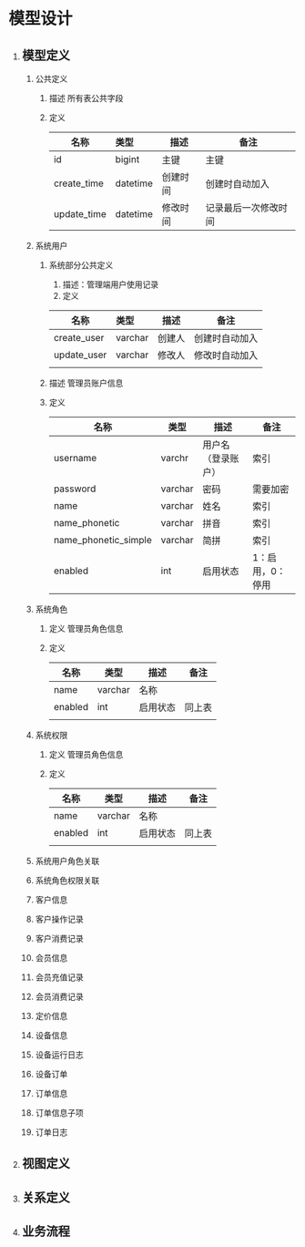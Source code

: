 # 模型设计

1. ## 模型定义

   1. 公共定义

      1. 描述 所有表公共字段

      2. 定义

         | 名称        | 类型     | 描述     | 备注                 |
         | ----------- | :------- | -------- | -------------------- |
         | id          | bigint   | 主键     | 主键                 |
         | create_time | datetime | 创建时间 | 创建时自动加入       |
         | update_time | datetime | 修改时间 | 记录最后一次修改时间 |

      

   2. 系统用户

      1. 系统部分公共定义

         1. 描述：管理端用户使用记录
         2. 定义

         | 名称        | 类型    | 描述   | 备注           |
         | ----------- | :------ | ------ | -------------- |
         | create_user | varchar | 创建人 | 创建时自动加入 |
         | update_user | varchar | 修改人 | 修改时自动加入 |
         |             |         |        |                |

      1. 描述 管理员账户信息

      2. 定义

         | 名称                 | 类型    | 描述               | 备注             |
         | -------------------- | ------- | ------------------ | ---------------- |
         | username             | varchr  | 用户名（登录账户） | 索引             |
         | password             | varchar | 密码               | 需要加密         |
         | name                 | varchar | 姓名               | 索引             |
         | name_phonetic        | varchar | 拼音               | 索引             |
         | name_phonetic_simple | varchar | 简拼               | 索引             |
         | enabled              | int     | 启用状态           | 1：启用，0：停用 |

   3. 系统角色

      1. 定义 管理员角色信息

      2. 定义

         | 名称    | 类型    | 描述     | 备注   |
         | ------- | ------- | -------- | ------ |
         | name    | varchar | 名称     |        |
         | enabled | int     | 启用状态 | 同上表 |
         |         |         |          |        |

   4. 系统权限

      1. 定义 管理员角色信息

      2. 定义

         | 名称    | 类型    | 描述     | 备注   |
         | ------- | ------- | -------- | ------ |
         | name    | varchar | 名称     |        |
         | enabled | int     | 启用状态 | 同上表 |
         |         |         |          |        |

   5. 系统用户角色关联

   6. 系统角色权限关联

   7. 客户信息

   8. 客户操作记录

   9. 客户消费记录

   10. 会员信息

   11. 会员充值记录

   12. 会员消费记录

   13. 定价信息

   14. 设备信息

   15. 设备运行日志

   16. 设备订单

   17. 订单信息

   18. 订单信息子项

   19. 订单日志

2. ## 视图定义

3. ## 关系定义

4. ## 业务流程
